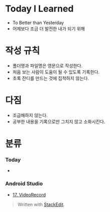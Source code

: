<!DOCTYPE html>
<html>

<head>
  <meta charset="utf-8">
  <meta name="viewport" content="width=device-width, initial-scale=1.0">
  <title>TIL</title>
  <link rel="stylesheet" href="https://stackedit.io/style.css" />
</head>

<body class="stackedit">
  <div class="stackedit__html"><h1 id="today-i-learned">Today I Learned</h1>
<ul>
<li>To Better than Yesterday</li>
<li>어제보다 조금 더 발전한 내가 되기 위해</li>
</ul>
<h1 id="작성-규칙">작성 규칙</h1>
<ul>
<li>폴더명과 파일명은 영문으로 작성한다.</li>
<li>처음 보는 사람이 도움이 될 수 있도록 기록한다.</li>
<li>초록 잔디를 만드는 것에 집착하지 않는다.</li>
</ul>
<h1 id="다짐">다짐</h1>
<ul>
<li>조급해하지 않는다.</li>
<li>공부한 내용을 기록으로만 그치지 않고 소화시킨다.</li>
</ul>
<h1 id="분류">분류</h1>
<h3 id="today">Today</h3>
<ul>
<li></li>
</ul>
<h3 id="android-studio">Android Studio</h3>
<ul>
<li><a href="https://github.com/Mistive/AndroidStudio-17.VideoRecord/blob/master/17.VideoRecord.md">17. VideoRecord</a></li>
</ul>
<blockquote>
<p>Written with <a href="https://stackedit.io/">StackEdit</a>.</p>
</blockquote>
</div>
</body>

</html>
